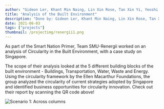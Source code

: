 ```yaml
---
author: "Gideon Ler, Khant Min Naing, Lin Xin Rose, Tan Xin Yi, Yeoshi Tan"
title: "Analysis of the Built Environment"
description: "Done by: Gideon Ler, Khant Min Naing, Lin Xin Rose, Tan Xin Yi, Yeoshi Tan"
date: 2021-06-03
tags: ["projects"]
thumbnail: /projectimg/renergii1.png
---
```


As part of the Smart Nation Primer, Team SMU-Renergii worked on an analysis of Circularity in the Built Environment, with a case study on Singapore. 

The scope of their analysis looked at the 5 different building blocks of the built environment - Buildings, Transportation, Water, Waste and Energy. Using the circularity framework by the Ellen Macarthur Foundations, the group analyzed the circularity of current strategies adopted by Singapore and identified business opportunities for circularity innovation. Check out their report by scanning the QR code above!

![Scenario 1: Across columns](/projectimg/renergii2.png)


